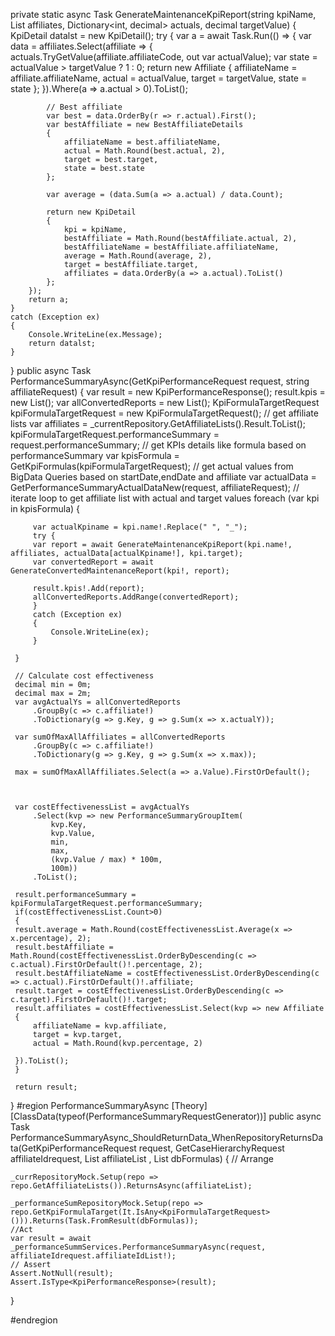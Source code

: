 private static async Task<KpiDetail> GenerateMaintenanceKpiReport(string kpiName, List<AffiliateList> affiliates, Dictionary<int, decimal> actuals, decimal targetValue)
{
    KpiDetail datalst = new KpiDetail();
    try {
        var a = await Task.Run(() =>
        {
            var data = affiliates.Select(affiliate =>
            {
                actuals.TryGetValue(affiliate.affiliateCode, out var actualValue);
                var state = actualValue > targetValue ? 1 : 0;
                return new Affiliate
                {
                    affiliateName = affiliate.affiliateName,
                    actual = actualValue,
                    target = targetValue,
                    state = state
                };
            }).Where(a => a.actual > 0).ToList();


            // Best affiliate
            var best = data.OrderBy(r => r.actual).First();
            var bestAffiliate = new BestAffiliateDetails
            {
                affiliateName = best.affiliateName,
                actual = Math.Round(best.actual, 2),
                target = best.target,
                state = best.state
            };

            var average = (data.Sum(a => a.actual) / data.Count);

            return new KpiDetail
            {
                kpi = kpiName,
                bestAffiliate = Math.Round(bestAffiliate.actual, 2),
                bestAffiliateName = bestAffiliate.affiliateName,
                average = Math.Round(average, 2),
                target = bestAffiliate.target,
                affiliates = data.OrderBy(a => a.actual).ToList()
            };
        });
        return a;
    }
    catch (Exception ex) 
    {
        Console.WriteLine(ex.Message);
        return datalst;
    }
}
 public async Task<KpiPerformanceResponse> PerformanceSummaryAsync(GetKpiPerformanceRequest request, string affiliateRequest)
 {
     var result = new KpiPerformanceResponse();
     result.kpis = new List<KpiDetail>();
     var allConvertedReports = new List<ConvertedKpiItemDetails>();
     KpiFormulaTargetRequest kpiFormulaTargetRequest = new KpiFormulaTargetRequest();
     // get affiliate lists
     var affiliates = _currentRepository.GetAffiliateLists().Result.ToList();
     kpiFormulaTargetRequest.performanceSummary = request.performanceSummary;
     // get KPIs details like formula based on performanceSummary 
     var kpisFormula = GetKpiFormulas(kpiFormulaTargetRequest);
     // get actual values from BigData Queries based on startDate,endDate and affiliate
     var actualData = GetPerformanceSummaryActualDataNew(request, affiliateRequest);
     // iterate loop to get affiliate list with actual and target values
     foreach (var kpi in kpisFormula)
     {

         var actualKpiname = kpi.name!.Replace(" ", "_");
         try { 
         var report = await GenerateMaintenanceKpiReport(kpi.name!, affiliates, actualData[actualKpiname!], kpi.target);
         var convertedReport = await GenerateConvertedMaintenanceReport(kpi!, report);
        
         result.kpis!.Add(report);
         allConvertedReports.AddRange(convertedReport);
         }
         catch (Exception ex)
         {
             Console.WriteLine(ex);
         }

     }

     // Calculate cost effectiveness
     decimal min = 0m;
     decimal max = 2m;
     var avgActualYs = allConvertedReports
         .GroupBy(c => c.affiliate!)
         .ToDictionary(g => g.Key, g => g.Sum(x => x.actualY));

     var sumOfMaxAllAffiliates = allConvertedReports
         .GroupBy(c => c.affiliate!)
         .ToDictionary(g => g.Key, g => g.Sum(x => x.max));

     max = sumOfMaxAllAffiliates.Select(a => a.Value).FirstOrDefault();



     var costEffectivenessList = avgActualYs
         .Select(kvp => new PerformanceSummaryGroupItem(
             kvp.Key,
             kvp.Value,
             min,
             max,
             (kvp.Value / max) * 100m,
             100m))
         .ToList();

     result.performanceSummary = kpiFormulaTargetRequest.performanceSummary;
     if(costEffectivenessList.Count>0)
     { 
     result.average = Math.Round(costEffectivenessList.Average(x => x.percentage), 2);
     result.bestAffiliate = Math.Round(costEffectivenessList.OrderByDescending(c => c.actual).FirstOrDefault()!.percentage, 2);
     result.bestAffiliateName = costEffectivenessList.OrderByDescending(c => c.actual).FirstOrDefault()!.affiliate;
     result.target = costEffectivenessList.OrderByDescending(c => c.target).FirstOrDefault()!.target;
     result.affiliates = costEffectivenessList.Select(kvp => new Affiliate
     {
         affiliateName = kvp.affiliate,
         target = kvp.target,
         actual = Math.Round(kvp.percentage, 2)

     }).ToList();
     }

     return result;
 }
 #region PerformanceSummaryAsync
[Theory]
[ClassData(typeof(PerformanceSummaryRequestGenerator))]
public async Task PerformanceSummaryAsync_ShouldReturnData_WhenRepositoryReturnsData(GetKpiPerformanceRequest request, GetCaseHierarchyRequest affiliateIdrequest, List<AffiliateList> affiliateList
    , List<KpiFormulaTarget> dbFormulas)
{
    // Arrange    

    _currRepositoryMock.Setup(repo => repo.GetAffiliateLists()).ReturnsAsync(affiliateList);

    _performanceSumRepositoryMock.Setup(repo => repo.GetKpiFormulaTarget(It.IsAny<KpiFormulaTargetRequest>())).Returns(Task.FromResult(dbFormulas));
    //Act
    var result = await _performanceSummServices.PerformanceSummaryAsync(request, affiliateIdrequest.affiliateIdList!);
    // Assert
    Assert.NotNull(result);
    Assert.IsType<KpiPerformanceResponse>(result);

}

#endregion
